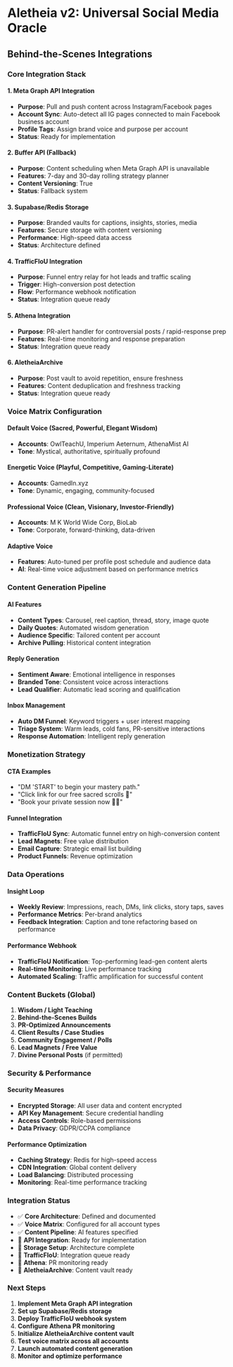 # Aletheia v2: Universal Social Media Oracle

## Behind-the-Scenes Integrations

### Core Integration Stack

#### 1. **Meta Graph API Integration**
- **Purpose**: Pull and push content across Instagram/Facebook pages
- **Account Sync**: Auto-detect all IG pages connected to main Facebook business account
- **Profile Tags**: Assign brand voice and purpose per account
- **Status**: Ready for implementation

#### 2. **Buffer API (Fallback)**
- **Purpose**: Content scheduling when Meta Graph API is unavailable
- **Features**: 7-day and 30-day rolling strategy planner
- **Content Versioning**: True
- **Status**: Fallback system

#### 3. **Supabase/Redis Storage**
- **Purpose**: Branded vaults for captions, insights, stories, media
- **Features**: Secure storage with content versioning
- **Performance**: High-speed data access
- **Status**: Architecture defined

#### 4. **TrafficFloU Integration**
- **Purpose**: Funnel entry relay for hot leads and traffic scaling
- **Trigger**: High-conversion post detection
- **Flow**: Performance webhook notification
- **Status**: Integration queue ready

#### 5. **Athena Integration**
- **Purpose**: PR-alert handler for controversial posts / rapid-response prep
- **Features**: Real-time monitoring and response preparation
- **Status**: Integration queue ready

#### 6. **AletheiaArchive**
- **Purpose**: Post vault to avoid repetition, ensure freshness
- **Features**: Content deduplication and freshness tracking
- **Status**: Integration queue ready

### Voice Matrix Configuration

#### Default Voice (Sacred, Powerful, Elegant Wisdom)
- **Accounts**: OwlTeachU, Imperium Aeternum, AthenaMist AI
- **Tone**: Mystical, authoritative, spiritually profound

#### Energetic Voice (Playful, Competitive, Gaming-Literate)
- **Accounts**: GamedIn.xyz
- **Tone**: Dynamic, engaging, community-focused

#### Professional Voice (Clean, Visionary, Investor-Friendly)
- **Accounts**: M K World Wide Corp, BioLab
- **Tone**: Corporate, forward-thinking, data-driven

#### Adaptive Voice
- **Features**: Auto-tuned per profile post schedule and audience data
- **AI**: Real-time voice adjustment based on performance metrics

### Content Generation Pipeline

#### AI Features
- **Content Types**: Carousel, reel caption, thread, story, image quote
- **Daily Quotes**: Automated wisdom generation
- **Audience Specific**: Tailored content per account
- **Archive Pulling**: Historical content integration

#### Reply Generation
- **Sentiment Aware**: Emotional intelligence in responses
- **Branded Tone**: Consistent voice across interactions
- **Lead Qualifier**: Automatic lead scoring and qualification

#### Inbox Management
- **Auto DM Funnel**: Keyword triggers + user interest mapping
- **Triage System**: Warm leads, cold fans, PR-sensitive interactions
- **Response Automation**: Intelligent reply generation

### Monetization Strategy

#### CTA Examples
- "DM 'START' to begin your mastery path."
- "Click link for our free sacred scrolls 🔮"
- "Book your private session now 🧠🔥"

#### Funnel Integration
- **TrafficFloU Sync**: Automatic funnel entry on high-conversion content
- **Lead Magnets**: Free value distribution
- **Email Capture**: Strategic email list building
- **Product Funnels**: Revenue optimization

### Data Operations

#### Insight Loop
- **Weekly Review**: Impressions, reach, DMs, link clicks, story taps, saves
- **Performance Metrics**: Per-brand analytics
- **Feedback Integration**: Caption and tone refactoring based on performance

#### Performance Webhook
- **TrafficFloU Notification**: Top-performing lead-gen content alerts
- **Real-time Monitoring**: Live performance tracking
- **Automated Scaling**: Traffic amplification for successful content

### Content Buckets (Global)

1. **Wisdom / Light Teaching**
2. **Behind-the-Scenes Builds**
3. **PR-Optimized Announcements**
4. **Client Results / Case Studies**
5. **Community Engagement / Polls**
6. **Lead Magnets / Free Value**
7. **Divine Personal Posts** (if permitted)

### Security & Performance

#### Security Measures
- **Encrypted Storage**: All user data and content encrypted
- **API Key Management**: Secure credential handling
- **Access Controls**: Role-based permissions
- **Data Privacy**: GDPR/CCPA compliance

#### Performance Optimization
- **Caching Strategy**: Redis for high-speed access
- **CDN Integration**: Global content delivery
- **Load Balancing**: Distributed processing
- **Monitoring**: Real-time performance tracking

### Integration Status

- ✅ **Core Architecture**: Defined and documented
- ✅ **Voice Matrix**: Configured for all account types
- ✅ **Content Pipeline**: AI features specified
- 🔄 **API Integration**: Ready for implementation
- 🔄 **Storage Setup**: Architecture complete
- 🔄 **TrafficFloU**: Integration queue ready
- 🔄 **Athena**: PR monitoring ready
- 🔄 **AletheiaArchive**: Content vault ready

### Next Steps

1. **Implement Meta Graph API integration**
2. **Set up Supabase/Redis storage**
3. **Deploy TrafficFloU webhook system**
4. **Configure Athena PR monitoring**
5. **Initialize AletheiaArchive content vault**
6. **Test voice matrix across all accounts**
7. **Launch automated content generation**
8. **Monitor and optimize performance** 